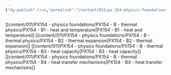 ```yaml
---
{"dg-publish":true,"permalink":"/content/011/px-154-physics-foundations/px-154-b-thermal-physics/b-thermal-physics/","created":"2024-10-01T18:50:55.883+01:00","updated":"2024-11-26T19:49:21.614+00:00"}
---
```


[[content/011/PX154 - physics foundations/PX154 - B - thermal physics/PX154 - B1 - heat and temperature\|PX154 - B1 - heat and temperature]]
[[content/011/PX154 - physics foundations/PX154 - B - thermal physics/PX154 - B2 - thermal expansion\|PX154 - B2 - thermal expansion]]
[[content/011/PX154 - physics foundations/PX154 - B - thermal physics/PX154 - B3 - heat capacity\|PX154 - B3 - heat capacity]]
[[content/011/PX154 - physics foundations/PX154 - B - thermal physics/PX154 - B4 - heat transfer mechanisms\|PX154 - B4 - heat transfer mechanisms]]
